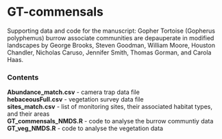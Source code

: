 # GT-commensals

Supporting data and code for the manuscript: Gopher Tortoise (Gopherus polyphemus) burrow associate communities are depauperate in modified landscapes by George Brooks, Steven Goodman, William Moore, Houston Chandler, Nicholas Caruso, Jennifer Smith, Thomas Gorman, and Carola Haas.

### Contents
**Abundance_match.csv** - camera trap data file\
**hebaceousFull.csv** - vegetation survey data file\
**sites_match.csv** - list of monitoring sites, their associated habitat types, and their areas\
**GT_commensals_NMDS.R** - code to analyse the burrow communtiy data\
**GT_veg_NMDS.R** - code to analyse the vegetation data
